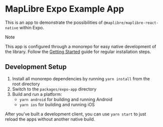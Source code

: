 # MapLibre Expo Example App

This is an app to demonstrate the possibilities of `@maplibre/maplibre-react-native` within Expo.

> [!NOTE]
> This app is configured through a monorepo for easy native development of the library. Follow the [Getting Started](/docs/guides/setup/GettingStarted.md) guide for regular installation steps.

## Development Setup

1. Install all monorepo dependencies by running `yarn install` from the root directory
2. Switch to the `packages/expo-app` directory
3. Build and run a platform:
   - `yarn android` for building and running Android
   - `yarn ios` for building and running iOS

After you've built a development client, you can use `yarn start` to just reload the apps without another native build.

